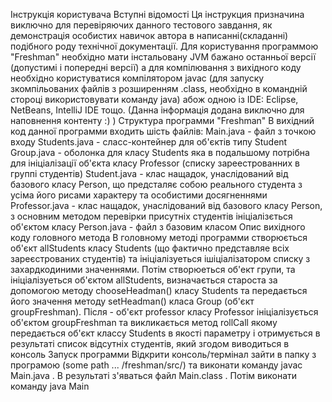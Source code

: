 Інструкція користувача
Вступні відомості
    Ця інструкция призначина виключно для перевіряючих данного тестового завдання, як демонстрація особистих навичок автора в написанні(складанні) подібного роду технічної документації.
    Для користування программою "Freshman" необхідно мати інстальовану JVM бажано останньої версії (допустимі і попередні версії) а для компілювання з вихідного коду необхідно користуватися компілятором javac (для запуску зкомпільованих файлів з розширенням .class, необхідно в командній стороці використовувати команду java) абож одною із IDE: Eclipse, NetBeans, IntelliJ IDE тощо. (Данна інформація додана виключно для наповнення контенту :) )
Структура программи "Freshman"
    В вихідний код данної программи входить шість файлів:
        Main.java - файл з точкою входу
        Students.java - сласс-контейнер для об'єктів типу Student
        Group.java - оболонка для класу Students яка в подальшому потрібна для ініціалізації об'єкта класу Professor (списку зареестрованних в группі студентів)
        Student.java - клас нащадок, унаслідований від базового класу Person, що предсталяє собою реального студента з усіма його рисами характеру та особистими досягненнями 
        Professor.java - клас нащадок, унаслідований від базового класу Person, з основним методом перевірки присутніх студентів ініціалізється об'єктом класу 
        Person.java - файл з базовим класом
Опис вихідного коду головного метода
    В головному методі программи створюється об'єкт allStudents класу Students (що фактично представляе всіх зареєстрованих студентів) та ініціалізуеться ішіціалізатором списку з захардкодиними значеннями. Потім створюеться об'ект групи, та ініціалізуеться об'єктом allStudents, визначається староста за допомогою методу chooseHeadman() класу Students та передається його значення методу setHeadman() класа Group (об'єкт groupFreshman). Після - об'єкт professor класу Professor ініціалізується об'єктом groupFreshman та викликається метод rollCall якому передається об'єкт классу Students в якості параметру і отримується в результаті список відсутніх студентів, який згодом виводиться в консоль
Запуск программи
    Відкрити консоль/термінал зайти в папку з програмою (some path ... /freshman/src/) та виконати команду javac Main.java . В результаті з'яваться файл Main.class . Потім виконати команду java Main